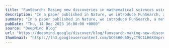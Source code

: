 ```yaml
---
title: "FunSearch: Making new discoveries in mathematical sciences using Large Language Models"
description: "In a paper published in Nature, we introduce FunSearch, a method for searching for “functions” written in computer code, and find new solutions in mathematics and computer science. FunSearch works by pairing a pre-trained LLM, whose goal is to provide creative solutions in the form of computer code, with an automated “evaluator”, which guards against hallucinations and incorrect ideas."
summary: "In a paper published in Nature, we introduce FunSearch, a method for searching for “functions” written in computer code, and find new solutions in mathematics and computer science. FunSearch works by pairing a pre-trained LLM, whose goal is to provide creative solutions in the form of computer code, with an automated “evaluator”, which guards against hallucinations and incorrect ideas."
pubDate: "Thu, 14 Dec 2023 16:00:00 +0000"
source: "DeepMind Blog"
url: "https://deepmind.google/discover/blog/funsearch-making-new-discoveries-in-mathematical-sciences-using-large-language-models/"
thumbnail: "https://lh3.googleusercontent.com/GC6SH0u6DyyCT9C1LH6XXmproSod7o5QGp9-Oe8BsuXyPzBlfcxFHX9pxXg69ZftEVU0Joga7tyo0VwQOSBBrugZ8qfl9_X-pgiH527p71S7DC32Jw=w1200-h630-n-nu"
---
```


